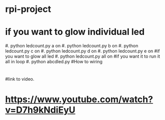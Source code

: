 # rpi-project

# if you want to glow individual led 
#. python ledcount.py a on
#. python ledcount.py b on
#. python ledcount.py c on
#. python ledcount.py d on
#. python ledcount.py e on
#if you want to glow all led 
#. python ledcount.py all on 
#if you want it to run it all in loop
#. python abcdled.py
#How to wiring 
#
#link to video. 
# https://www.youtube.com/watch?v=D7h9kNdiEyU 
